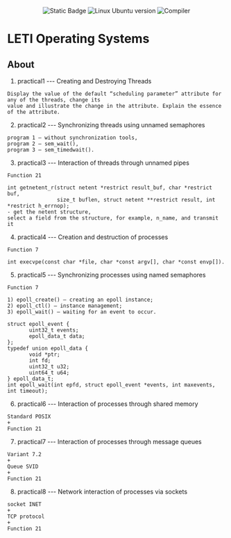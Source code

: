 <p align = "center">
   <img alt="Static Badge" src="https://img.shields.io/badge/VirtualBox-7.0.14-darkgrey?style=plastic&logo=virtualbox&labelColor=%23183A61&color=grey">
  <img src = "https://img.shields.io/badge/Ubuntu-22.04_LTS-g?style=plastic&logo=Ubuntu&logoColor=black&labelColor=%23E95420&color=grey" alt = "Linux Ubuntu version">
  <img src = "https://img.shields.io/badge/Compiler-g%2B%2B-g?style=plastic&labelColor=blue&color=grey" alt = "Compiler">
</p>

# LETI Operating Systems

## About 
1. practical1 --- Creating and Destroying Threads
~~~
Display the value of the default “scheduling parameter” attribute for any of the threads, change its
value and illustrate the change in the attribute. Explain the essence of the attribute.
~~~
2. practical2 --- Synchronizing threads using unnamed semaphores
~~~ 
program 1 – without synchronization tools,
program 2 – sem_wait(),
program 3 – sem_timedwait().
~~~
3. practical3 --- Interaction of threads through unnamed pipes
~~~
Function 21

int getnetent_r(struct netent *restrict result_buf, char *restrict buf,
                size_t buflen, struct netent **restrict result, int *restrict h_errnop);
- get the netent structure,
select a field from the structure, for example, n_name, and transmit it
~~~
4. practical4 --- Creation and destruction of processes
~~~
Function 7

int execvpe(const char *file, char *const argv[], char *const envp[]).
~~~
5. practical5 --- Synchronizing processes using named semaphores
~~~
Function 7

1) epoll_create() – creating an epoll instance;
2) epoll_ctl() – instance management;
3) epoll_wait() – waiting for an event to occur.

struct epoll_event {
       uint32_t events;
       epoll_data_t data;
};
typedef union epoll_data {
       void *ptr;
       int fd;
       uint32_t u32;
       uint64_t u64;
} epoll_data_t;
int epoll_wait(int epfd, struct epoll_event *events, int maxevents, int timeout);
~~~
6. practical6 --- Interaction of processes through shared memory
~~~
Standard POSIX
+
Function 21
~~~ 
7. practical7 --- Interaction of processes through message queues 
~~~
Variant 7.2
+
Queue SVID
+
Function 21
~~~
8. practical8 --- Network interaction of processes via sockets
~~~
socket INET
+
TCP protocol
+
Function 21
~~~
